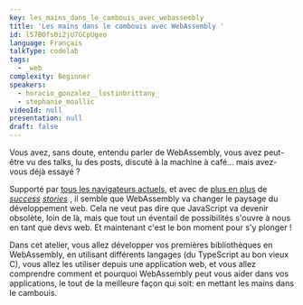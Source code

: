 ```yaml
---
key: les_mains_dans_le_cambouis_avec_webassembly
title: 'Les mains dans le cambouis avec WebAssembly '
id: l57BOfs0i2jU7GCpUgeo
language: Français
talkType: codelab
tags:
  - _web
complexity: Beginner
speakers:
  - horacio_gonzalez__lostinbrittany_
  - stephanie_moallic
videoId: null
presentation: null
draft: false
---
```

Vous avez, sans doute, entendu parler de WebAssembly, vous avez peut-être vu des talks, lu des posts, discuté à la machine à café... mais avez-vous déjà essayé ?

Supporté par [tous les navigateurs actuels](https://caniuse.com/#feat=wasm), et avec de [plus en plus](https://www.techrepublic.com/article/web-programming-languages-how-webassembly-will-change-the-way-you-build-web-apps/) de *[success](https://www.techrepublic.com/article/replacing-javascript-with-webassembly-how-ebay-made-a-web-app-50x-faster-by-switching-programming-languages/) [stories](https://devblogs.microsoft.com/aspnet/blazor-now-in-official-preview/?WT.mc_id=infoq-article-jeliknes)* , il semble que WebAssembly va changer le paysage du développement web. Cela ne veut pas dire que JavaScript va devenir obsolète, loin de là, mais que tout un éventail de possibilités s'ouvre à nous en tant que devs web. Et maintenant c'est le bon moment pour s'y plonger !

Dans cet atelier, vous allez développer vos premières bibliothèques en WebAssembly, en utilisant différents langages (du TypeScript au bon vieux C), vous allez les utiliser depuis une application web, et vous allez comprendre comment et pourquoi WebAssembly peut vous aider dans vos applications, le tout de la meilleure façon qui soit: en mettant les mains dans le cambouis.